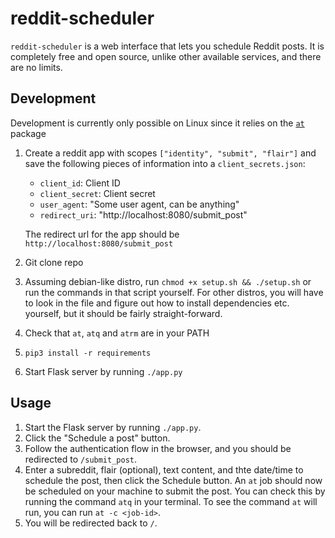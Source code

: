 # reddit-scheduler
`reddit-scheduler` is a web interface that lets you schedule Reddit posts. It is completely free and open source,
unlike other available services, and there are no limits.

## Development
Development is currently only possible on Linux since it
relies on the [`at`](https://linux.die.net/man/1/at)
package
1. Create a reddit app with scopes
    `["identity", "submit", "flair"]`
and save the following pieces of information
into a `client_secrets.json`:

    * `client_id`: Client ID
    * `client_secret`: Client secret
    * `user_agent`: "Some user agent, can be anything"
    * `redirect_uri`: "http://localhost:8080/submit_post"

    The redirect url for the app should be `http://localhost:8080/submit_post`

2. Git clone repo
3. Assuming debian-like distro, run `chmod +x setup.sh && ./setup.sh` or run the commands in that script yourself. For other
distros, you will have to look in the file and figure out how to install dependencies etc. yourself, but it should
be fairly straight-forward.
4. Check that `at`, `atq` and `atrm` are in your PATH
5. `pip3 install -r requirements`
6. Start Flask server by running `./app.py`

## Usage
1. Start the Flask server by running `./app.py`.
2. Click the "Schedule a post" button.
3. Follow the authentication flow in the browser, and you should
be redirected to `/submit_post`.
3. Enter a subreddit, flair (optional), text content, and thte date/time
to schedule the post, then click the Schedule button.
An `at` job should now be scheduled on your machine to submit the post.
You can check this by running the command `atq` in your terminal.
To see the command `at` will run, you can run `at -c <job-id>`.
4. You will be redirected back to `/`.

